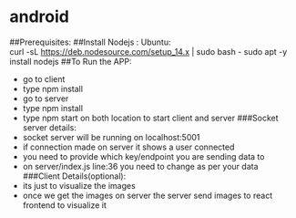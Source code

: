 # android
##Prerequisites:
##Install Nodejs :
    Ubuntu:</br>
        curl -sL https://deb.nodesource.com/setup_14.x | sudo bash -
        sudo apt -y install nodejs
##To Run the APP:
  - go to client
  - type npm install
  - go to server
  - type npm install
  - type npm start on both location to start client and server
###Socket server details:
  - socket server will be running on localhost:5001
  - if connection made on server it shows a user connected
  - you need to provide which key/endpoint you are sending data to
  - on server/index.js line:36 you need to change as per your data
###Client Details(optional):
  - its just to visualize the images
  - once we get the images on server the server send images to react frontend to visualize it
